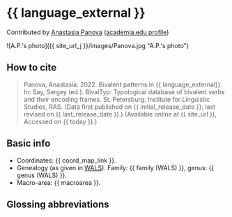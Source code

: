 # {{ language_external }}
Contributed by [Anastasia Panova](https://www.su.se/english/profiles/anpa7559-1.623680) ([academia.edu profile]([https://www.researchgate.net/profile/Anastasia-Makarova-10](https://su-se.academia.edu/AnastasiaPanova)))

![A.P.'s photo]({{ site_url_j }}/images/Panova.jpg "A.P.'s photo")

## How to cite
> Panova, Anastasia. 2022. Bivalent patterns in {{ language_external}}. 
> In: Say, Sergey (ed.). BivalTyp: Typological database of bivalent verbs and their encoding frames. 
> St. Petersburg: Institute for Linguistic Studies, RAS. 
> (Data first published on {{ initial_release_date }}; 
> last revised on {{ last_release_date }}.) (Available online at {{ site_url }}, 
> Accessed on {{ today }}.)

## Basic info
- Coordinates: {{ coord_map_link }}.
- Genealogy (as given in [WALS](https://wals.info/)). Family: {{ family (WALS) }}, genus: {{ genus (WALS) }}.
- Macro-area: {{ macroarea }}.

## Glossing abbreviations

